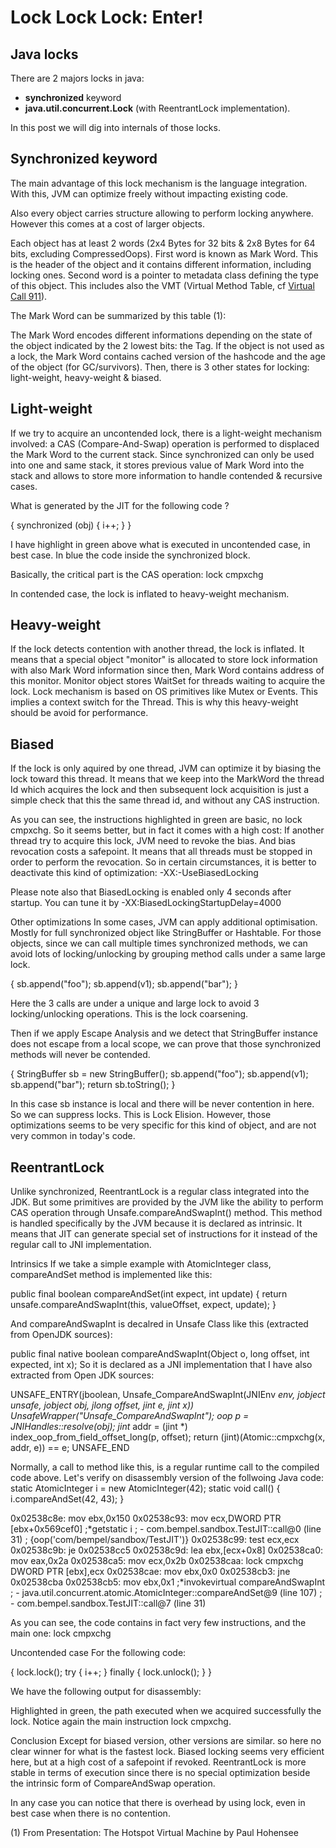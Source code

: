 # Lock Lock Lock: Enter!

## Java locks
There are 2 majors locks in java:
* **synchronized** keyword 
* **java.util.concurrent.Lock** (with ReentrantLock implementation).

In this post we will dig into internals of those locks.

## Synchronized keyword
The main advantage of this lock mechanism is the language integration. With this, JVM can optimize freely without impacting existing code.

Also every object carries structure allowing to perform locking anywhere. However this comes at a cost of larger objects.

Each object has at least 2 words (2x4 Bytes for 32 bits & 2x8 Bytes for 64 bits, excluding CompressedOops).
First word is known as Mark Word. This is the header of the object and it contains different information, including locking ones.
Second word is a pointer to metadata class defining the type of this object. This includes also the VMT (Virtual Method Table, cf [Virtual Call 911](https://jpbempel.github.io/2012/10/24/virtual-call-911.html)).

The Mark Word can be summarized by this table (1):

The Mark Word encodes different informations depending on the state of the object indicated by the 2 lowest bits: the Tag.
If the object is not used as a lock, the Mark Word contains cached version of the hashcode and the age of the object (for GC/survivors).
Then, there is 3 other states for locking: light-weight, heavy-weight & biased.


## Light-weight
If we try to acquire an uncontended lock, there is a light-weight mechanism involved: a CAS (Compare-And-Swap) operation is performed to displaced the Mark Word to the current stack. Since synchronized can only be used into one and same stack, it stores previous value of Mark Word into the stack and allows to store more information to handle contended & recursive cases.

What is generated by the JIT for the following code ?


{
    synchronized (obj)
    {
          i++;
    }
}




I have highlight in green above what is executed in uncontended case, in best case.
In  blue the code inside the synchronized block.

Basically, the critical part is the CAS operation: lock cmpxchg

In contended case, the lock is inflated to heavy-weight mechanism.

## Heavy-weight
If the lock detects contention with another thread, the lock is inflated. It means that a special object "monitor" is allocated to store lock information with also Mark Word information since then, Mark Word contains address of this monitor.
Monitor object stores WaitSet for threads waiting to acquire the lock.
Lock mechanism is based on OS primitives like Mutex or Events. This implies a context switch for the Thread. This is why this heavy-weight should be avoid for performance.

## Biased
If the lock is only aquired by one thread, JVM can optimize it by biasing the lock toward this thread. It means that we keep into the MarkWord the thread Id which acquires the lock and then subsequent lock acquisition is just a simple check that this the same thread id, and without any CAS instruction.



As you can see, the instructions highlighted in green are basic, no lock cmpxchg.
So it seems better, but in fact it comes with a high cost: If another thread try to acquire this lock, JVM need to revoke the bias. And bias revocation costs a safepoint. It means that all threads must be stopped in order to perform the revocation.
So in certain circumstances, it is better to deactivate this kind of optimization: -XX:-UseBiasedLocking

Please note also that BiasedLocking is enabled only 4 seconds after startup. You can tune it by -XX:BiasedLockingStartupDelay=4000

Other optimizations
In some cases, JVM can apply additional optimisation. Mostly for full synchronized object like StringBuffer or Hashtable.
For those objects, since we can call multiple times synchronized methods, we can avoid lots of locking/unlocking by grouping method calls under a same large lock.

{
    sb.append("foo");
    sb.append(v1);
    sb.append("bar");
}

Here the 3 calls are under a unique and large lock to avoid 3 locking/unlocking operations.
This is the lock coarsening.

Then if we apply Escape Analysis and we detect that StringBuffer instance does not escape from a local scope, we can  prove that those synchronized methods will never be contended.

{
    StringBuffer sb = new StringBuffer();
    sb.append("foo");
    sb.append(v1);
    sb.append("bar");
    return sb.toString();
}

In this case sb instance is local and there will be never contention in here. So we can suppress locks. This is Lock Elision.
However, those optimizations seems to be very specific for this kind of object, and are not very common in today's code.

## ReentrantLock
Unlike synchronized, ReentrantLock is a regular class integrated into the JDK. But some primitives are provided by the JVM like the ability to perform CAS operation through Unsafe.compareAndSwapInt() method. This method is handled specifically by the JVM because it is declared as intrinsic. It means that JIT can generate special set of instructions for it instead of the regular call to JNI implementation.

Intrinsics
If we take a simple example with AtomicInteger class, compareAndSet method is implemented like this:

public final boolean compareAndSet(int expect, int update) {
      return unsafe.compareAndSwapInt(this, valueOffset, expect, update);
}

And compareAndSwapInt is decalred in Unsafe Class like this (extracted from OpenJDK sources):

public final native boolean compareAndSwapInt(Object o, long offset,
                                                  int expected,
                                                  int x);
So it is declared as a JNI implementation that I have also extracted from Open JDK sources:

UNSAFE_ENTRY(jboolean, Unsafe_CompareAndSwapInt(JNIEnv *env, jobject unsafe, jobject obj, jlong offset, jint e, jint x))
  UnsafeWrapper("Unsafe_CompareAndSwapInt");
  oop p = JNIHandles::resolve(obj);
  jint* addr = (jint *) index_oop_from_field_offset_long(p, offset);
  return (jint)(Atomic::cmpxchg(x, addr, e)) == e;
UNSAFE_END

Normally, a call to method like this, is a regular runtime call to the compiled code above. Let's verify on disassembly version of the follwoing Java code:
static AtomicInteger  i = new AtomicInteger(42);
static void call()
{
     i.compareAndSet(42, 43);
}

0x02538c8e: mov    ebx,0x150
0x02538c93: mov    ecx,DWORD PTR [ebx+0x569cef0]
                                      ;*getstatic i
                                      ; - com.bempel.sandbox.TestJIT::call@0 (line 31)
                                      ;   {oop('com/bempel/sandbox/TestJIT')}
0x02538c99: test   ecx,ecx
0x02538c9b: je     0x02538cc5
0x02538c9d: lea    ebx,[ecx+0x8]
0x02538ca0: mov    eax,0x2a
0x02538ca5: mov    ecx,0x2b
0x02538caa: lock cmpxchg DWORD PTR [ebx],ecx
0x02538cae: mov    ebx,0x0
0x02538cb3: jne    0x02538cba
0x02538cb5: mov    ebx,0x1            ;*invokevirtual compareAndSwapInt
                                      ; - java.util.concurrent.atomic.AtomicInteger::compareAndSet@9 (line 107)
                                      ; - com.bempel.sandbox.TestJIT::call@7 (line 31)

As you can see, the code contains in fact very few instructions, and the main one: lock cmpxchg

Uncontended case
For the following code:

{
    lock.lock();
    try
    {
          i++;
    }
    finally
    {
          lock.unlock();
    }
}

We have the following output for disassembly:



Highlighted in green, the path executed when we acquired successfully the lock. Notice again the main instruction lock cmpxchg.

Conclusion
Except for biased version, other versions are similar. so here no clear winner for what is the fastest lock.
Biased locking seems very efficient here, but at a high cost of a safepoint if revoked.
ReentrantLock is more stable in terms of execution since there is no special optimization beside the intrinsic form of CompareAndSwap operation.

In any case you can notice that there is overhead by using lock, even in best case when there is no contention.

(1) From Presentation: The Hotspot Virtual Machine by Paul Hohensee
